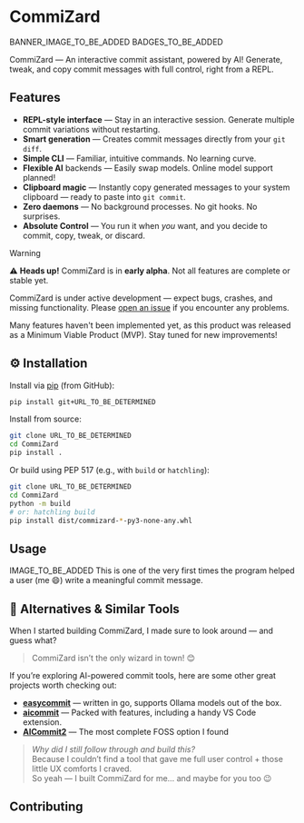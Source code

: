 # CommiZard

BANNER_IMAGE_TO_BE_ADDED
BADGES_TO_BE_ADDED

CommiZard — An interactive commit assistant, powered by AI!
Generate, tweak, and copy commit messages with full control, right from a REPL.

## Features

- **REPL-style interface** — Stay in an interactive session. Generate multiple
  commit variations without restarting.
- **Smart generation** — Creates commit messages directly from your `git diff`.
- **Simple CLI** — Familiar, intuitive commands. No learning curve.
- **Flexible AI** backends — Easily swap models. Online model support planned!
- **Clipboard magic** — Instantly copy generated messages to your system
  clipboard — ready to paste into `git commit`.
- **Zero daemons** — No background processes. No git hooks. No surprises.
- **Absolute Control** — You run it when *you* want, and you decide to commit,
  copy, tweak, or discard.

> [!WARNING]
>
> ⚠️ **Heads up!** CommiZard is in **early alpha**. Not all features are
> complete or stable yet.
>
> CommiZard is under active development — expect bugs, crashes, and missing
> functionality. Please [open an issue](...) if you encounter any problems.
>
> Many features haven't been implemented yet, as this product was released as a
> Minimum Viable Product (MVP). Stay tuned for new improvements!

## ⚙️ Installation

Install via [pip](https://pip.pypa.io/en/stable/) (from GitHub):

```bash
pip install git+URL_TO_BE_DETERMINED
```

Install from source:

```bash
git clone URL_TO_BE_DETERMINED
cd CommiZard
pip install .
```

Or build using PEP 517 (e.g., with `build` or `hatchling`):

```bash
git clone URL_TO_BE_DETERMINED
cd CommiZard
python -m build
# or: hatchling build
pip install dist/commizard-*-py3-none-any.whl
```

## Usage

IMAGE_TO_BE_ADDED
This is one of the very first times the program helped a user (me 😄) write a
meaningful commit message.

## 🧭 Alternatives & Similar Tools

When I started building CommiZard, I made sure to look around — and guess what?

> CommiZard isn’t the only wizard in town! 😊

If you’re exploring AI-powered commit tools, here are some other great projects
worth checking out:

- **[easycommit](https://github.com/blackironj/easycommit)** — written in go,
  supports Ollama models out of the box.
- **[aicommit](https://github.com/suenot/aicommit)** — Packed with features,
  including a handy VS Code extension.
- **[AICommit2](https://github.com/tak-bro/aicommit2)** — The most complete FOSS
  option I found

> *Why did I still follow through and build this?*  
> Because I couldn’t find a tool that gave me full user control + those little
> UX comforts I craved.  
> So yeah — I built CommiZard for me… and maybe for you too 😉

## Contributing
